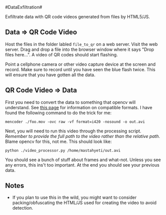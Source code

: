 #DataExfiltration#

Exfiltrate data with QR code videos generated from files by HTML5/JS.

## Data => QR Code Video ##
Host the files in the folder labled `file_to_qr` on a web server. Visit the web server. Drag and drop a file into the browser window where it says "Drop files here...". A video of QR codes should start flashing.

Point a cellphone camera or other video capture device at the screen and record. Make sure to record until you have seen the blue flash twice. This will ensure that you have gotten all the data.

## QR Code Video => Data ##

First you need to convert the data to something that opencv will understand. See [this page](http://opencv.willowgarage.com/wiki/VideoCodecs) for information on compatible formats. I have found the following command to do the trick for me:

	mencoder ./foo.mov -ovc raw -vf format=i420 -nosound -o out.avi

Next, you will need to run this video through the processing script. *Remember to provide the full path to the video rather than the relative path*. Blame opencv for this, not me. This should look like:

	python ./video_processor.py /home/mastahyeti/out.avi

You should see a bunch of stuff about frames and what-not. Unless you see any errors, this ins't too important. At the end you should see your previous data. 


## Notes ##

- If you plan to use this in the wild, you might want to consider packing/obfuscating the HTML/JS used for creating the video to avoid detection.